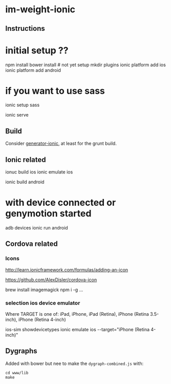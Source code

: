 # im-weight-ionic

## Instructions

  # initial setup ??
  npm install 
  bower install  # not yet setup
  mkdir plugins
  ionic platform add ios
  ionic platform add android
  # if you want to use sass
  ionic setup sass

  ionic serve

## Build

Consider  [generator-ionic](https://github.com/diegonetto/generator-ionic), at least for the grunt build.

## Ionic related

  ionuc build ios
  ionic emulate ios

  ionic build android
  # with device connected or genymotion started
  adb devices
  ionic run android


## Cordova related

### Icons

http://learn.ionicframework.com/formulas/adding-an-icon

https://github.com/AlexDisler/cordova-icon

  brew install imagemagick
  npm i -g ...

### selection ios device emulator

Where TARGET is one of: iPad, iPhone, iPad (Retina), iPhone (Retina 3.5-inch), iPhone (Retina 4-inch)


  ios-sim showdevicetypes
  ionic emulate ios --target="iPhone (Retina 4-inch)"

  ## Dygraphs
  Added with bower but nee to make the `dygraph-combined.js` with:

    cd www/lib
    make